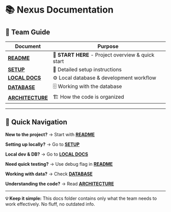 # 📚 Nexus Documentation

## **📖 Team Guide**

| Document | Purpose |
|----------|---------|
| **[README](README.md)** | 🚀 **START HERE** - Project overview & quick start |
| **[SETUP](SETUP.md)** | 🔧 Detailed setup instructions |
| **[LOCAL DOCS](LOCAL_DOCS.md)** | ⚙️ Local database & development workflow |
| **[DATABASE](DATABASE.md)** | 🗄️ Working with the database |
| **[ARCHITECTURE](ARCHITECTURE.md)** | 🏗️ How the code is organized |

---

## **🎯 Quick Navigation**

**New to the project?** → Start with **[README](README.md)**

**Setting up locally?** → Go to **[SETUP](SETUP.md)**

**Local dev & DB?** → Go to **[LOCAL DOCS](LOCAL_DOCS.md)**

**Need quick testing?** → Use debug flag in **[README](README.md#-debug-mode-toggle)**

**Working with data?** → Check **[DATABASE](DATABASE.md)**

**Understanding the code?** → Read **[ARCHITECTURE](ARCHITECTURE.md)**

---

**💡 Keep it simple:** This docs folder contains only what the team needs to work effectively. No fluff, no outdated info. 